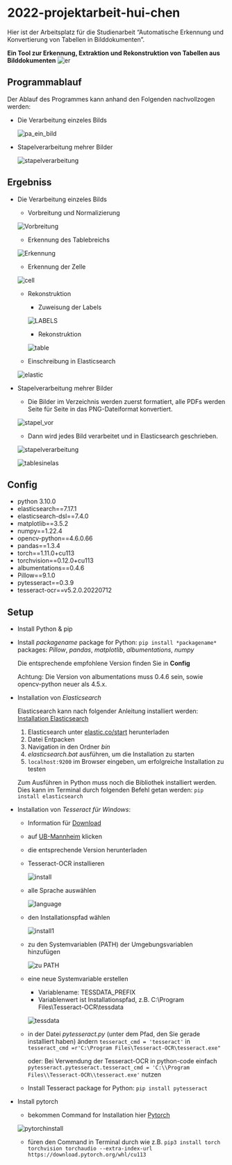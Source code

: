 # 2022-projektarbeit-hui-chen

Hier ist der Arbeitsplatz für die Studienarbeit “Automatische Erkennung und Konvertierung von Tabellen in Bilddokumenten”.

**Ein Tool zur Erkennung, Extraktion und Rekonstruktion von Tabellen aus Bilddokumenten**
![er](./Abbildungen\/uebersehen.jpg)
## Programmablauf
Der Ablauf des Programmes kann anhand den Folgenden  nachvollzogen werden:
- Die Verarbeitung einzeles Bilds

  ![pa_ein_bild](./Abbildungen/programmablauf.svg)


- Stapelverarbeitung mehrer Bilder

  ![stapelverarbeitung](./Abbildungen/stapelverarbeitung.svg)


## Ergebniss
- Die Verarbeitung einzeles Bilds
   - Vorbreitung und Normalizierung

   ![Vorbreitung](./Abbildungen/vorverarbeitung.png)

   - Erkennung des Tablebreichs

   ![Erkennung](./Abbildungen/erkennung.png)

   - Erkennung der Zelle

   ![cell](./Abbildungen/cell.png)

   - Rekonstruktion

      - Zuweisung der Labels

      ![LABELS](./Abbildungen/labels.jpg)

      - Rekonstruktion

      ![table](./Abbildungen/table.jpg)

   - Einschreibung in Elasticsearch

   ![elastic](./Abbildungen/table2.png)

- Stapelverarbeitung mehrer Bilder

   - Die Bilder im Verzeichnis werden zuerst formatiert,  alle PDFs werden Seite für Seite in das PNG-Dateiformat konvertiert.

   ![stapel_vor](./Abbildungen/stapel_vor.jpg)

   - Dann wird jedes Bild verarbeitet und in Elasticsearch geschrieben.

   ![stapelverarbeitung](./Abbildungen/stapelverarbeitung.png)

   ![tablesinelas](./Abbildungen/speicehrn.jpg)


## Config
- python 3.10.0
- elasticsearch==7.17.1
- elasticsearch-dsl==7.4.0
- matplotlib==3.5.2
- numpy==1.22.4
- opencv-python==4.6.0.66
- pandas==1.3.4
- torch==1.11.0+cu113
- torchvision==0.12.0+cu113
- albumentations==0.4.6 
- Pillow==9.1.0
- pytesseract==0.3.9
- tesseract-ocr==v5.2.0.20220712

## Setup

- Install Python & pip
- Install *packagename* package for Python: `pip install *packagename*`
  packages: _Pillow_, _pandas_, _matplotlib_, _albumentations_, _numpy_
  
  Die entsprechende empfohlene Version finden Sie in **Config** 
  
  Achtung: Die Version von albumentations muss 0.4.6 sein, sowie opencv-python neuer als 4.5.x. 

- Installation von *Elasticsearch*

  Elasticsearch kann nach folgender Anleitung installiert werden: [Installation Elasticsearch](https://youtu.be/Tn6zkPz-qHc?t=553)

  1. Elasticsearch unter [elastic.co/start](https://www.elastic.co/de/start) herunterladen
  2. Datei Entpacken
  3. Navigation in den Ordner *bin*
  4. *elasticsearch.bat* ausführen, um die Installation zu starten
  5. `localhost:9200` im Browser eingeben, um erfolgreiche Installation zu testen

  Zum Ausführen in Python muss noch die Bibliothek installiert werden.
Dies kann im Terminal durch folgenden Befehl getan werden: `pip install elasticsearch`

- Installation von *Tesseract für Windows*:
  - Information für [Download](<https://medium.com/quantrium-tech/installing-and-using-tesseract-4-on-windows-10-4f7930313f82>)
  - auf [UB-Mannheim](https://github.com/UB-Mannheim/tesseract/wiki) klicken
  - die entsprechende Version herunterladen
  - Tesseract-OCR installieren

    ![install](./Abbildungen/install0.jpg)

  - alle Sprache auswählen

    ![language](./Abbildungen\installtesse.jpg)
  - den Installationspfad wählen
    
    ![install1](./Abbildungen/install1.jpg)

  - zu den Systemvariablen (PATH) der Umgebungsvariablen hinzufügen

    ![zu PATH](./Abbildungen/zupathadd.jpg)
    
  - eine neue Systemvariable erstellen
    - Variablename: TESSDATA_PREFIX 
    - Variablenwert ist Installationspfad, z.B. C:\Program Files\Tesseract-OCR\tessdata

    ![tessdata](./Abbildungen/tesserdata.jpg)

  - in der Datei _pytesseract.py_ (unter dem Pfad, den Sie gerade installiert haben) ändern `tesseract_cmd = 'tesseract'`  in `tesseract_cmd =r'C:\Program Files\Tesseract-OCR\tesseract.exe"`
    
    oder: Bei Verwendung der Tesseract-OCR in python-code einfach `pytesseract.pytesseract.tesseract_cmd = 'C:\\Program Files\\Tesseract-OCR\\tesseract.exe'` nutzen
  - Install Tesseract package for Python: `pip install pytesseract`

- Install pytorch
  - bekommen Command for Installation hier [Pytorch](https://pytorch.org/get-started/locally/)

  ![pytorchinstall](./Abbildungen/pytorch.jpg)
  
  - füren den Command in Terminal durch wie z.B. `pip3 install torch torchvision torchaudio --extra-index-url https://download.pytorch.org/whl/cu113`
